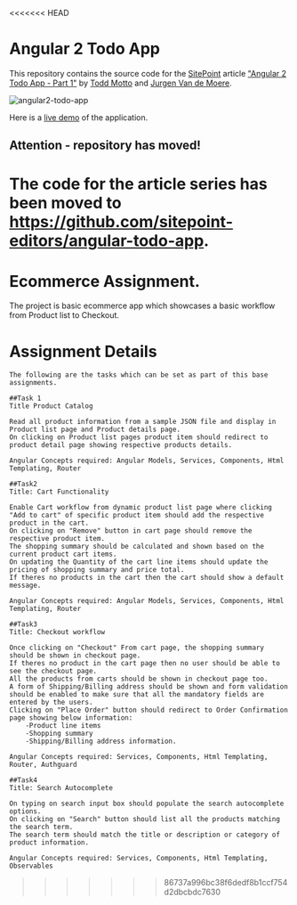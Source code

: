 <<<<<<< HEAD
# Angular 2 Todo App

This repository contains the source code for the [SitePoint](https://www.sitepoint.com) article ["Angular 2 Todo App - Part 1"](https://www.sitepoint.com) by [Todd Motto](https://twitter.com/toddmotto) and [Jurgen Van de Moere](https://twitter.com/jvandemo).

![angular2-todo-app](https://cloud.githubusercontent.com/assets/1859381/16371153/f36fae94-3c44-11e6-96db-878901598c3a.gif)

Here is a [live demo](https://jvandemo.github.io/angular2-todo-app/) of the application.

## Attention - repository has moved!
The code for the article series has been moved to https://github.com/sitepoint-editors/angular-todo-app.
=======
# Ecommerce Assignment.
The project is basic ecommerce app which showcases a basic workflow from Product list to Checkout.

# Assignment Details
	The following are the tasks which can be set as part of this base assignments.

	##Task 1
	Title Product Catalog
	
	Read all product information from a sample JSON file and display in Product list page and Product details page.
	On clicking on Product list pages product item should redirect to product detail page showing respective products details.

	Angular Concepts required: Angular Models, Services, Components, Html Templating, Router

	##Task2
	Title: Cart Functionality
	
	Enable Cart workflow from dynamic product list page where clicking "Add to cart" of specific product item should add the respective product in the cart.
	On clicking on "Remove" button in cart page should remove the respective product item.
	The shopping summary should be calculated and shown based on the current product cart items.
	On updating the Quantity of the cart line items should update the pricing of shopping summary and price total.
	If theres no products in the cart then the cart should show a default message.

	Angular Concepts required: Angular Models, Services, Components, Html Templating, Router

	##Task3
	Title: Checkout workflow

	Once clicking on "Checkout" From cart page, the shopping summary should be shown in checkout page.
	If theres no product in the cart page then no user should be able to see the checkout page.
	All the products from carts should be shown in checkout page too.
	A form of Shipping/Billing address should be shown and form validation should be enabled to make sure that all the mandatory fields are entered by the users.
	Clicking on "Place Order" button should redirect to Order Confirmation page showing below information:
		-Product line items
		-Shopping summary
		-Shipping/Billing address information.

	Angular Concepts required: Services, Components, Html Templating, Router, Authguard

	##Task4
	Title: Search Autocomplete

	On typing on search input box should populate the search autocomplete options.
	On clicking on "Search" button should list all the products matching the search term.
	The search term should match the title or description or category of product information.

	Angular Concepts required: Services, Components, Html Templating, Observables


>>>>>>> 86737a996bc38f6dedf8b1ccf754d2dbcbdc7630
